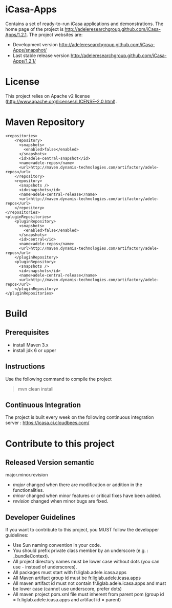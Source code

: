 iCasa-Apps
==========

Contains a set of ready-to-run iCasa applications and demonstrations.
The home page of the project is <http://adeleresearchgroup.github.com/iCasa-Apps/1.2.1>.
The project websites are:
 * Development version <http://adeleresearchgroup.github.com/iCasa-Apps/snapshot/>
 * Last stable release version <http://adeleresearchgroup.github.com/iCasa-Apps/1.2.1/>

License
=====

This project relies on Apache v2 license (<http://www.apache.org/licenses/LICENSE-2.0.html>).

Maven Repository
=============


    <repositories>
        <repository>
          <snapshots>
            <enabled>false</enabled>
          </snapshots>
          <id>adele-central-snapshot</id>
          <name>adele-repos</name>
          <url>http://maven.dynamis-technologies.com/artifactory/adele-repos</url>
        </repository>
        <repository>
          <snapshots />
          <id>snapshots</id>
          <name>adele-central-release</name>
          <url>http://maven.dynamis-technologies.com/artifactory/adele-repos</url>
        </repository>
    </repositories>
    <pluginRepositories>
        <pluginRepository>
          <snapshots>
            <enabled>false</enabled>
          </snapshots>
          <id>central</id>
          <name>adele-repos</name>
          <url>http://maven.dynamis-technologies.com/artifactory/adele-repos</url>
        </pluginRepository>
        <pluginRepository>
          <snapshots />
          <id>snapshots</id>
          <name>adele-central-release</name>
          <url>http://maven.dynamis-technologies.com/artifactory/adele-repos</url>
        </pluginRepository>
    </pluginRepositories>

Build
=====

Prerequisites
-----

- install Maven 3.x
- install jdk 6 or upper

Instructions
----

Use the following command to compile the project
> mvn clean install

Continuous Integration
----

The project is built every week on the following continuous integration server :
<https://icasa.ci.cloudbees.com/>

Contribute to this project
====

Released Version semantic
----

 major.minor.revision

 * _major_ changed when there are modification or addition in the functionalities.
 * _minor_ changed when minor features or critical fixes have been added.
 * _revision_ changed when minor bugs are fixed.

Developer Guidelines
----

If you want to contribute to this project, you MUST follow the developper guidelines:
- Use Sun naming convention in your code.
- You should prefix private class member by an underscore (e.g. : _bundleContext).
- All project directory names must be lower case without dots (you can use - instead of underscores).
- All packages must start with fr.liglab.adele.icasa.apps
- All Maven artifact group id must be fr.liglab.adele.icasa.apps
- All maven artifact id must not contain fr.liglab.adele.icasa.apps and must be lower case (cannot use underscore, prefer dots)
- All maven project pom.xml file must inherent from parent pom (group id = fr.liglab.adele.icasa.apps and artifact id = parent)
